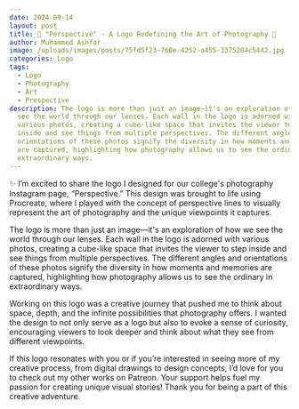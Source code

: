 ```yaml
---
date: 2024-09-14
layout: post
title: 📸 "Perspective" - A Logo Redefining the Art of Photography 📸
author: Muhammed Ashfar
image: /uploads/images/posts/75fd5f23-760e-4252-a455-3375204c5442.jpg
categories: Logo
tags:
  - Logo
  - Photography
  - Art
  - Prespective
description: The logo is more than just an image—it's an exploration of how we
  see the world through our lenses. Each wall in the logo is adorned with
  various photos, creating a cube-like space that invites the viewer to step
  inside and see things from multiple perspectives. The different angles and
  orientations of these photos signify the diversity in how moments and memories
  are captured, highlighting how photography allows us to see the ordinary in
  extraordinary ways.
---
```

✨ I’m excited to share the logo I designed for our college's photography Instagram page, “Perspective.” This design was brought to life using Procreate, where I played with the concept of perspective lines to visually represent the art of photography and the unique viewpoints it captures.

The logo is more than just an image—it's an exploration of how we see the world through our lenses. Each wall in the logo is adorned with various photos, creating a cube-like space that invites the viewer to step inside and see things from multiple perspectives. The different angles and orientations of these photos signify the diversity in how moments and memories are captured, highlighting how photography allows us to see the ordinary in extraordinary ways.

Working on this logo was a creative journey that pushed me to think about space, depth, and the infinite possibilities that photography offers. I wanted the design to not only serve as a logo but also to evoke a sense of curiosity, encouraging viewers to look deeper and think about what they see from different viewpoints.

If this logo resonates with you or if you’re interested in seeing more of my creative process, from digital drawings to design concepts, I’d love for you to check out my other works on Patreon. Your support helps fuel my passion for creating unique visual stories! Thank you for being a part of this creative adventure.